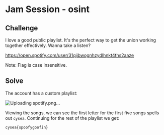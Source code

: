 # Jam Session - osint

## Challenge

I love a good public playlist. It's the perfect way to get the union working together effectively. Wanna take a listen?

https://open.spotify.com/user/31qjibwognhzydlhnkt4ths2aaze

Note: Flag is case insensitive.

## Solve

The account has a custom playlist:

![Uploading spotify.png…]()


Viewing the songs, we can see the first letter for the first five songs spells out `cysea`. Continuing for the rest of the playlist we get:

`cysea{spoofygoofin}`
